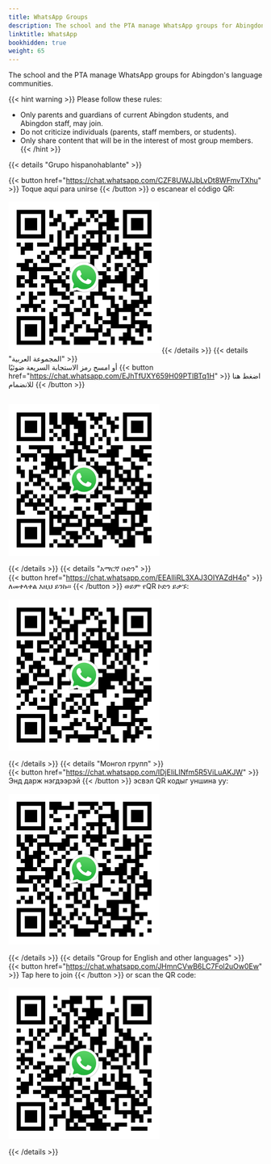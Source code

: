 ```yaml
---
title: WhatsApp Groups
description: The school and the PTA manage WhatsApp groups for Abingdon's language communities.
linktitle: WhatsApp
bookhidden: true
weight: 65
---
```

<style>
label[for=toc-control], #toc-control { display: none; }
</style>

The school and the PTA manage WhatsApp groups for Abingdon's language communities.

{{< hint warning >}}
Please follow these rules:
- Only parents and guardians of current Abingdon students, and Abingdon staff, may join.
- Do not criticize individuals (parents, staff members, or students).
- Only share content that will be in the interest of most group members.
{{< /hint >}}

<span class="notranslate">


{{< details "Grupo hispanohablante" >}}
<br>
<!--El grupo de WhatsApp en español está dirigido por la Sra. Caty Branco, Asistente de Recursos Bilingües de Abingdon.
<br><br>-->
{{< button href="https://chat.whatsapp.com/CZF8UWJJbLvDt8WFmvTXhu" >}} Toque aquí para unirse {{< /button >}} o escanear el código QR:
<br><br>
<img src="images/whatsappes.svg" height="300" width="300" alt="QR Code to join the Spanish WhatsApp chat">
{{< /details >}}
{{< details "المجموعة العربية" >}}
<br>
أو امسح رمز الاستجابة السريعة ضوئيًا {{< button href="https://chat.whatsapp.com/EJhTfUXY659H09PTIBTq1H" >}} اضغط هنا للانضمام {{< /button >}}

<br><img src="images/whatsappar.svg" height="300" width="300" alt="QR Code to join the Arabic WhatsApp chat">

{{< /details >}}
{{< details "አማርኛ ቡድን" >}}
<br>
{{< button href="https://chat.whatsapp.com/EEAlIiRL3XAJ3OIYAZdH4o" >}} ለመቀላቀል እዚህ ይንኩ። {{< /button >}} ወይም የQR ኮድን ይቃኙ:
<br><br>
<img src="images/whatsappam.svg" height="300" width="300" alt="QR Code to join the Amharic WhatsApp chat">

{{< /details >}}
{{< details "Монгол групп" >}}
<br>
{{< button href="https://chat.whatsapp.com/IDjEIiLINfm5R5ViLuAKJW" >}} Энд дарж нэгдээрэй {{< /button >}} эсвэл QR кодыг уншина уу:
<br><br>
<img src="images/whatsappmn.svg" height="300" width="300" alt="QR Code to join the Mongolian WhatsApp chat">

{{< /details >}}
{{< details "Group for English and other languages" >}}
<br>
{{< button href="https://chat.whatsapp.com/JHmnCVwB6LC7Fol2uOw0Ew" >}} Tap here to join {{< /button >}} or scan the QR code:
<br><br>
<img src="images/whatsappen.svg" height="300" width="300" alt="QR Code to join the WhatsApp chat for English and other languages">

{{< /details >}}

</span>
